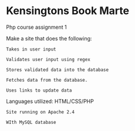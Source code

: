 # Kensingtons Book Marte

Php course assignment 1 

Make a site that does the following: 

	Takes in user input
 
	Validates user input using regex 

	Stores validated data into the database 

	Fetches data from the database. 

	Uses links to update data 
	
Languages utilized: HTML/CSS/PHP 

	Site running on Apache 2.4 

	WIth MySQL database 
